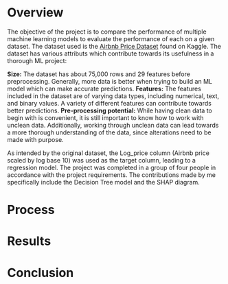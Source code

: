 # Overview
The objective of the project is to compare the performance of multiple machine learning models to evaluate the performance of each on a given dataset.  The dataset used is the [Airbnb Price Dataset]([https://renate.readthedocs.io/en/latest/index.html#cite-renate](https://www.kaggle.com/datasets/rupindersinghrana/airbnb-price-dataset/code)) found on Kaggle.  The dataset has various attributs which contribute towards its usefulness in a thorough ML project:

**Size:** The dataset has about 75,000 rows and 29 features before preprocessing.  Generally, more data is better when trying to build an ML model which can make accurate predictions.
**Features:** The features included in the dataset are of varying data types, including numerical, text, and binary values.  A variety of different features can contribute towards better predictions.
**Pre-processing potential:** While having clean data to begin with is convenient, it is still important to know how to work with unclean data.  Additionally, working through unclean data can lead towards a more thorough understanding of the data, since alterations need to be made with purpose.

As intended by the original dataset, the Log_price column (Airbnb price scaled by log base 10) was used as the target column, leading to a regression model.  The project was completed in a group of four people in accordance with the project requirements.  The contributions made by me specifically include the Decision Tree model and the SHAP diagram.

# Process

# Results


# Conclusion
